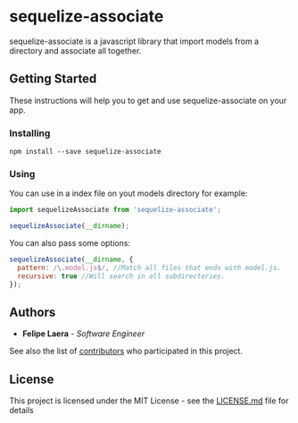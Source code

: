
# sequelize-associate

sequelize-associate is a javascript library that import models from a directory and associate all together.

## Getting Started

These instructions will help you to get and use sequelize-associate on your app.

### Installing

```
npm install --save sequelize-associate
```

### Using

You can use in a index file on yout models directory for example: 

```js
import sequelizeAssociate from 'sequelize-associate';

sequelizeAssociate(__dirname);
```

You can also pass some options:

```js
sequelizeAssociate(__dirname, { 
  pattern: /\.model.js$/, //Match all files that ends with model.js.
  recursive: true //Will search in all subdirectories.
});
```

## Authors

*  **Felipe Laera** - *Software Engineer*

See also the list of [contributors](https://github.com/LaeraFelipe/sequelize-associate/contributors) who participated in this project.
  

## License

This project is licensed under the MIT License - see the [LICENSE.md](https://github.com/LaeraFelipe/sequelize-associate/blob/master/LICENSE.md) file for details
  